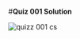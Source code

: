 #**Quiz 001 Solution**

![quizz 001 cs](https://user-images.githubusercontent.com/89052189/136110571-73c6a24a-e49d-4190-8d75-bd8015db464c.PNG)
